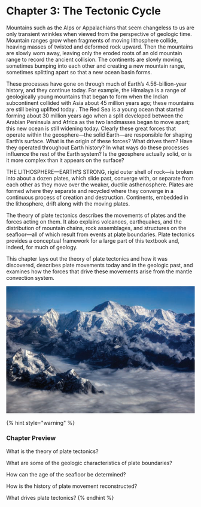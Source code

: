 # Chapter 3: The Tectonic Cycle

Mountains such as the Alps or Appalachians that seem changeless to us are only transient wrinkles when viewed from the perspective of geologic time. Mountain ranges grow when fragments of moving lithosphere collide, heaving masses of twisted and deformed rock upward. Then the mountains are slowly worn away, leaving only the eroded roots of an old mountain range to record the ancient collision. The continents are slowly moving, sometimes bumping into each other and creating a new mountain range, sometimes splitting apart so that a new ocean basin forms. 

These processes have gone on through much of Earth’s 4.56-billion-year history, and they continue today. For example, the Himalaya is a range of geologically young mountains that began to form when the Indian subcontinent collided with Asia about 45 million years ago; these mountains are still being uplifted today . The Red Sea is a young ocean that started forming about 30 million years ago when a split developed between the Arabian Peninsula and Africa as the two landmasses began to move apart; this new ocean is still widening today. Clearly these great forces that operate within the geosphere—the solid Earth—are responsible for shaping Earth’s surface. What is the origin of these forces? What drives them? Have they operated throughout Earth history? In what ways do these processes influence the rest of the Earth system? Is the geosphere actually solid, or is it more complex than it appears on the surface?

THE LITHOSPHERE—EARTH’S STRONG, rigid outer shell of rock—is broken into about a dozen plates, which slide past, converge with, or separate from each other as they move over the weaker, ductile asthenosphere. Plates are formed where they separate and recycled where they converge in a continuous process of creation and destruction. Continents, embedded in the lithosphere, drift along with the moving plates. 

The theory of plate tectonics describes the movements of plates and the forces acting on them. It also explains volcanoes, earthquakes, and the distribution of mountain chains, rock assemblages, and structures on the seafloor—all of which result from events at plate boundaries. Plate tectonics provides a conceptual framework for a large part of this textbook and, indeed, for much of geology. 

This chapter lays out the theory of plate tectonics and how it was discovered, describes plate movements today and in the geologic past, and examines how the forces that drive these movements arise from the mantle convection system.

![](../../.gitbook/assets/image%20%2830%29.png)

{% hint style="warning" %}
### Chapter Preview

What is the theory of plate tectonics?

What are some of the geologic characteristics of plate boundaries?

How can the age of the seafloor be determined?

How is the history of plate movement reconstructed?

What drives plate tectonics?
{% endhint %}

